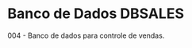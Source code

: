<html>
  <body>
    <h1>Banco de Dados DBSALES</h1>
    <p>004 - Banco de dados para controle de vendas.</p>
  </body>
</html>
